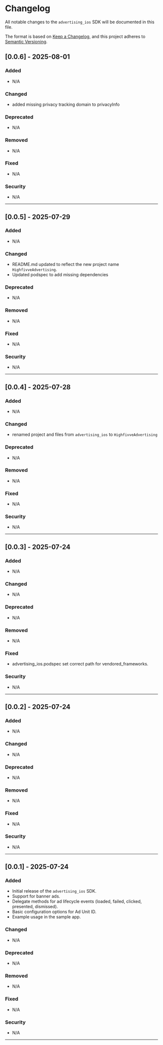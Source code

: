 # Changelog

All notable changes to the `advertising_ios` SDK will be documented in this file.

The format is based on [Keep a Changelog](https://keepachangelog.com/en/1.0.0/),
and this project adheres to [Semantic Versioning](https://semver.org/spec/v2.0.0.html).

## [0.0.6] - 2025-08-01

### Added

- N/A

### Changed

- added missing privacy tracking domain to privacyInfo

### Deprecated

- N/A

### Removed

- N/A

### Fixed

- N/A

### Security

- N/A

---

## [0.0.5] - 2025-07-29

### Added

- N/A

### Changed

- README.md updated to reflect the new project name `HighfivveAdvertising`.
- Updated podspec to add missing dependencies

### Deprecated

- N/A

### Removed

- N/A

### Fixed

- N/A

### Security

- N/A

---

## [0.0.4] - 2025-07-28

### Added

- N/A

### Changed

- renamed project and files from `advertising_ios` to `HighfivveAdvertising`

### Deprecated

- N/A

### Removed

- N/A

### Fixed

- N/A

### Security

- N/A

---

## [0.0.3] - 2025-07-24

### Added

- N/A

### Changed

- N/A

### Deprecated

- N/A

### Removed

- N/A

### Fixed

- advertising_ios.podspec set correct path for vendored_frameworks.

### Security

- N/A

---

## [0.0.2] - 2025-07-24

### Added

- N/A

### Changed

- N/A

### Deprecated

- N/A

### Removed

- N/A

### Fixed

- N/A

### Security

- N/A

---

## [0.0.1] - 2025-07-24

### Added

- Initial release of the `advertising_ios` SDK.
- Support for banner ads.
- Delegate methods for ad lifecycle events (loaded, failed, clicked, presented, dismissed).
- Basic configuration options for Ad Unit ID.
- Example usage in the sample app.

### Changed

- N/A

### Deprecated

- N/A

### Removed

- N/A

### Fixed

- N/A

### Security

- N/A

---